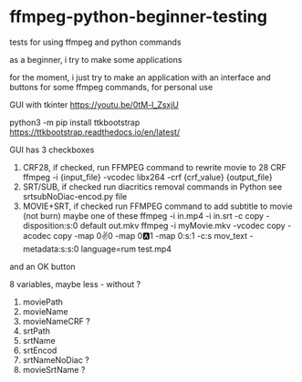 # ffmpeg-python-beginner-testing
tests for using ffmpeg and python commands

as a beginner, i try to make some applications

for the moment, i just try to make an application
with an interface and buttons for some ffmpeg commands,
for personal use

GUI with tkinter 
https://youtu.be/0tM-l_ZsxjU

python3 -m pip install ttkbootstrap
https://ttkbootstrap.readthedocs.io/en/latest/

GUI has 
3 checkboxes
1. CRF28, if checked, run FFMPEG command to rewrite movie to 28 CRF
    ffmpeg -i {input_file} -vcodec libx264 -crf {crf_value} {output_file}
2. SRT/SUB, if checked run diacritics removal commands in Python
    see srtsubNoDiac-encod.py file
3. MOVIE+SRT, if checked run FFMPEG command to add subtitle to movie (not burn)
     maybe one of these
       ffmpeg -i in.mp4 -i in.srt -c copy -disposition:s:0 default out.mkv
       ffmpeg -i myMovie.mkv -vcodec copy -acodec copy -map 0:v:0 -map 0:a:1 -map 0:s:1 -c:s mov_text -metadata:s:s:0 language=rum test.mp4
   

and an OK button

8 variables, maybe less - without ?
1. moviePath
2. movieName
3. movieNameCRF ?
4. srtPath
5. srtName
6. srtEncod
7. srtNameNoDiac ?
8. movieSrtName ?
